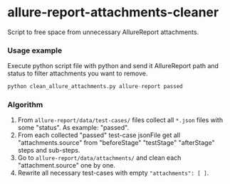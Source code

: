 # allure-report-attachments-cleaner
Script to free space from unnecessary AllureReport attachments.

### Usage example
Execute python script file with python and send it AllureReport path and status to filter attachments you want to remove.
```python
python clean_allure_attachments.py allure-report passed
```

### Algorithm
1. From `allure-report/data/test-cases/` files collect all `*.json` files with some "status". As example: "passed".
2. From each collected "passed" test-case jsonFile get all "attachments.source" from "beforeStage" "testStage" "afterStage" steps and sub-steps.
3. Go to `allure-report/data/attachments/` and clean each "attachment.source" one by one.
4. Rewrite all necessary test-cases with empty `"attachments": [ ]`.
